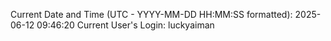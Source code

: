 Current Date and Time (UTC - YYYY-MM-DD HH:MM:SS formatted): 2025-06-12 09:46:20
Current User's Login: luckyaiman
